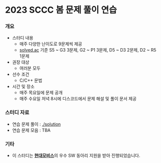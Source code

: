 # 2023 SCCC 봄 문제 풀이 연습

### 개요

* 스터디 내용
  * 매주 다양한 난이도로 9문제씩 제공
  * [solved.ac](https://solved.ac) 기준 S5 ~ G3 3문제, G2 ~ P1 3문제, D5 ~ D3 2문제, D2 ~ R5 1문제
* 권장 대상
  * 여러분 모두
* 선수 조건
  * C/C++ 문법
* 시간 및 장소
  * 매주 목요일에 문제 공개
  * 매주 수요일 저녁 8시에 디스코드에서 문제 해설 및 풀이 문서 제공

### 스터디 자료

* 연습 문제 풀이 : [./solution](./solution)
* 연습 문제 모음 : TBA

### 기타

* 이 스터디는 [**현대모비스**](https://www.mobis.co.kr/kr/index.do)의 우수 SW 동아리 지원을 받아 진행되었습니다.